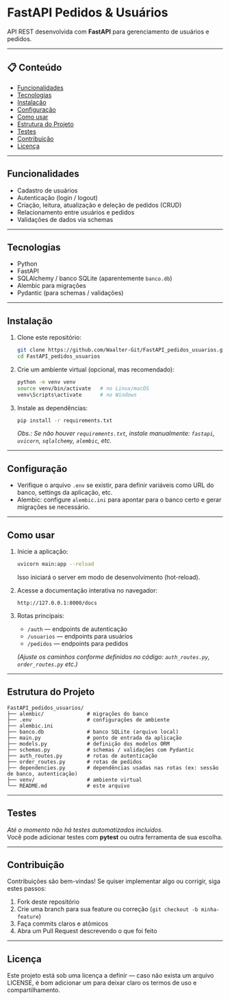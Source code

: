 # FastAPI Pedidos & Usuários

API REST desenvolvida com **FastAPI** para gerenciamento de usuários e pedidos.

---

## 📋 Conteúdo

- [Funcionalidades](#funcionalidades)  
- [Tecnologias](#tecnologias)  
- [Instalação](#instalação)  
- [Configuração](#configuração)  
- [Como usar](#como-usar)  
- [Estrutura do Projeto](#estrutura-do-projeto)  
- [Testes](#testes)  
- [Contribuição](#contribuição)  
- [Licença](#licença)  

---

## Funcionalidades

- Cadastro de usuários  
- Autenticação (login / logout)  
- Criação, leitura, atualização e deleção de pedidos (CRUD)  
- Relacionamento entre usuários e pedidos  
- Validações de dados via schemas  

---

## Tecnologias

- Python  
- FastAPI  
- SQLAlchemy / banco SQLite (aparentemente `banco.db`)  
- Alembic para migrações  
- Pydantic (para schemas / validações)  

---

## Instalação

1. Clone este repositório:

   ```bash
   git clone https://github.com/Waalter-Git/FastAPI_pedidos_usuarios.git
   cd FastAPI_pedidos_usuarios
   ```

2. Crie um ambiente virtual (opcional, mas recomendado):

   ```bash
   python -m venv venv
   source venv/bin/activate   # no Linux/macOS
   venv\Scripts\activate      # no Windows
   ```

3. Instale as dependências:

   ```bash
   pip install -r requirements.txt
   ```

   *Obs.: Se não houver `requirements.txt`, instale manualmente: `fastapi`, `uvicorn`, `sqlalchemy`, `alembic`, etc.*

---

## Configuração

- Verifique o arquivo `.env` se existir, para definir variáveis como URL do banco, settings da aplicação, etc.  
- Alembic: configure `alembic.ini` para apontar para o banco certo e gerar migrações se necessário.  

---

## Como usar

1. Inicie a aplicação:

   ```bash
   uvicorn main:app --reload
   ```

   Isso iniciará o server em modo de desenvolvimento (hot-reload).

2. Acesse a documentação interativa no navegador:

   ```
   http://127.0.0.1:8000/docs
   ```

3. Rotas principais:

   - `/auth` — endpoints de autenticação  
   - `/usuarios` — endpoints para usuários  
   - `/pedidos` — endpoints para pedidos  

   *(Ajuste os caminhos conforme definidos no código: `auth_routes.py`, `order_routes.py` etc.)*

---

## Estrutura do Projeto

```
FastAPI_pedidos_usuarios/
├── alembic/              # migrações do banco
├── .env                  # configurações de ambiente
├── alembic.ini
├── banco.db              # banco SQLite (arquivo local)
├── main.py               # ponto de entrada da aplicação
├── models.py             # definição dos modelos ORM
├── schemas.py            # schemas / validações com Pydantic
├── auth_routes.py        # rotas de autenticação
├── order_routes.py       # rotas de pedidos
├── dependencies.py       # dependências usadas nas rotas (ex: sessão de banco, autenticação)
├── venv/                 # ambiente virtual
└── README.md             # este arquivo
```

---

## Testes

*Até o momento não há testes automatizados incluídos.*  
Você pode adicionar testes com **pytest** ou outra ferramenta de sua escolha.  

---

## Contribuição

Contribuições são bem-vindas! Se quiser implementar algo ou corrigir, siga estes passos:

1. Fork deste repositório  
2. Crie uma branch para sua feature ou correção (`git checkout -b minha-feature`)  
3. Faça commits claros e atômicos  
4. Abra um Pull Request descrevendo o que foi feito  

---

## Licença

Este projeto está sob uma licença a definir — caso não exista um arquivo LICENSE, é bom adicionar um para deixar claro os termos de uso e compartilhamento.
